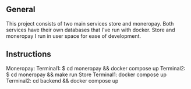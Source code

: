 ## General

This project consists of two main services store and moneropay.
Both services have their own databases that I've run with docker. 
Store and moneropay I run in user space for ease of development.

## Instructions

Moneropay: 
    Terminal1:
        $ cd moneropay && docker compose up
    Terminal2:
        $ cd moneropay && make run
Store
    Terminal1:
        docker compose up
    Terminal2:
        cd backend && docker compose up
